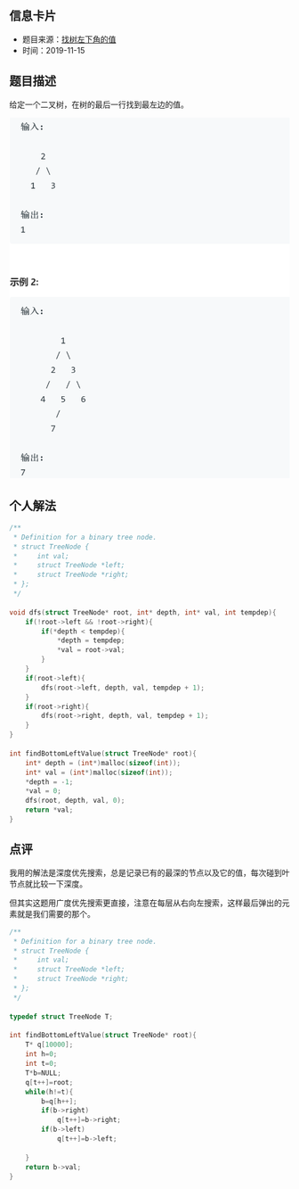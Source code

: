 ## 信息卡片
* 题目来源：[找树左下角的值](https://leetcode-cn.com/problems/find-bottom-left-tree-value/)
* 时间：2019-11-15



## 题目描述
给定一个二叉树，在树的最后一行找到最左边的值。

![示例](https://github.com/square-coder/LeetCode-/blob/master/pic/513.png)
## 个人解法
```c
/**
 * Definition for a binary tree node.
 * struct TreeNode {
 *     int val;
 *     struct TreeNode *left;
 *     struct TreeNode *right;
 * };
 */

void dfs(struct TreeNode* root, int* depth, int* val, int tempdep){
    if(!root->left && !root->right){
        if(*depth < tempdep){
            *depth = tempdep;
            *val = root->val;
        }
    }
    if(root->left){
        dfs(root->left, depth, val, tempdep + 1);
    }
    if(root->right){
        dfs(root->right, depth, val, tempdep + 1);
    }
}

int findBottomLeftValue(struct TreeNode* root){
    int* depth = (int*)malloc(sizeof(int));
    int* val = (int*)malloc(sizeof(int));
    *depth = -1;
    *val = 0;
    dfs(root, depth, val, 0);
    return *val;
}
``` 



## 点评
我用的解法是深度优先搜索，总是记录已有的最深的节点以及它的值，每次碰到叶节点就比较一下深度。

但其实这题用广度优先搜索更直接，注意在每层从右向左搜索，这样最后弹出的元素就是我们需要的那个。
```c
/**
 * Definition for a binary tree node.
 * struct TreeNode {
 *     int val;
 *     struct TreeNode *left;
 *     struct TreeNode *right;
 * };
 */

typedef struct TreeNode T;

int findBottomLeftValue(struct TreeNode* root){
    T* q[10000];
    int h=0;
    int t=0;
    T*b=NULL;
    q[t++]=root;
    while(h!=t){
        b=q[h++];
        if(b->right)
            q[t++]=b->right;
        if(b->left)
            q[t++]=b->left;

    }
    return b->val;
}
```
